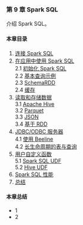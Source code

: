 ### 第 9 章	Spark SQL ###
介绍	Spark SQL。
#### 本章目录 ####
1.	[连接 Spark SQL]()    
2.	[在应用中使用 Spark SQL]()    
2.1	[初始化 Spark SQL]()    
2.2	[基本查询示例]()    
2.3	[SchemaRDD]()    
2.4	[缓存]()    
3.	[读取和存储数据]()    
3.1	[Apache Hive]()    
3.2	[Parquet]()    
3.3	[JSON]()    
3.4	[基于 RDD]()    
4.	[JDBC/ODBC 服务器]()    
4.1	[使用 Beeline]()    
4.2	[长生命周期的表与查询]()    
5.	[用户自定义函数]()    
5.1	[Spark SQL UDF]()    
5.2	[Hive UDF]()    
6.	[Spark SQL 性能]()    
7.	[总结]()    
#### 本章总结 ####    
-   1
-   2